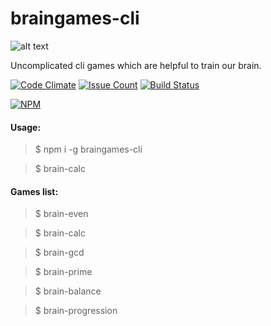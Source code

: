 
braingames-cli
===================
![alt text](http://www.sheppardsoftware.com/braingames/images/brain_sweat2.gif)

Uncomplicated cli games which are helpful to train our brain.

[![Code Climate](https://codeclimate.com/github/ayubov/project-lvl1-s128/badges/gpa.svg)](https://codeclimate.com/github/ayubov/project-lvl1-s128)
[![Issue Count](https://codeclimate.com/github/ayubov/project-lvl1-s128/badges/issue_count.svg)](https://codeclimate.com/github/ayubov/project-lvl1-s128)
[![Build Status](https://travis-ci.org/ayubov/project-lvl1-s128.svg?branch=master)](https://travis-ci.org/ayubov/project-lvl1-s128)

[![NPM](https://nodei.co/npm/braingames-cli.png)](https://nodei.co/npm/braingames-cli/)

#### <i class="icon-file"></i> Usage:
> $ npm i -g braingames-cli

> $ brain-calc


#### <i class="ic   on-file"></i> Games list:
> $ brain-even

> $ brain-calc

> $ brain-gcd

> $ brain-prime

> $ brain-balance

> $ brain-progression